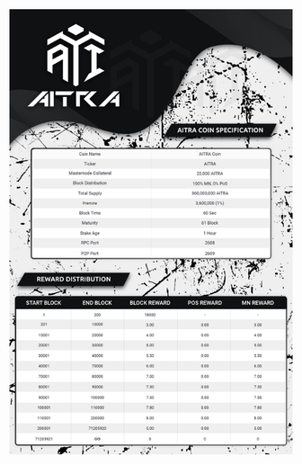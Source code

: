 <a href='https://github.com/aitracoinofficial/AITRA/releases' target='_blank'>
<img src='https://raw.githubusercontent.com/aitracoinofficial/AITRA/master/src/qt/res/images/aitra.png'></img>
</a>
